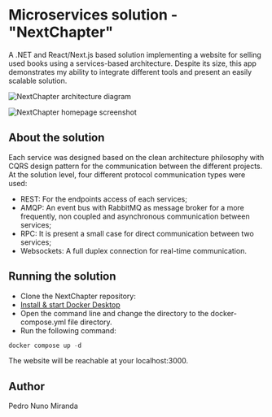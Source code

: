 # Microservices solution - "NextChapter"

A .NET and React/Next.js based solution implementing a website for selling used books using a services-based architecture. 
Despite its size, this app demonstrates my ability to integrate different tools and present an easily scalable solution.

![NextChapter architecture diagram](resources/nextchapter_architecture.png)

![NextChapter homepage screenshot](resources/nextchapter_homepage.png)

## About the solution

Each service was designed based on the clean architecture philosophy with CQRS design pattern for the communication between the different projects.<br />
At the solution level, four different protocol communication types were used:
 - REST: For the endpoints access of each services;
 - AMQP: An event bus with RabbitMQ as message broker for a more frequently, non coupled and asynchronous communication between services;
 - RPC: It is present a small case for direct communication between two services;
 - Websockets: A full duplex connection for real-time communication.

## Running the solution

- Clone the NextChapter repository: 
- [Install & start Docker Desktop](https://docs.docker.com/engine/install/)
- Open the command line and change the directory to the docker-compose.yml file directory.
- Run the following command:
```powershell
docker compose up -d
```
The website will be reachable at your localhost:3000. 

## Author
Pedro Nuno Miranda
